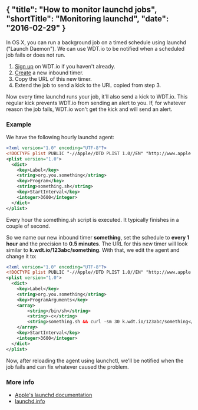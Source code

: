 {
  "title": "How to monitor launchd jobs",
  "shortTitle": "Monitoring launchd",
  "date": "2016-02-29"
}
---
In OS X, you can run a background job on a timed schedule using launchd ("Launch Daemon"). We can use WDT.io to be notified when a scheduled job fails or does not run.

1. [Sign up](https://wdt.io/signup) on WDT.io if you haven't already.
2. [Create](inbound_timer.html) a new inbound timer.
3. Copy the URL of this new timer.
4. Extend the job to send a kick to the URL copied from step 3.

Now every time launchd runs your job, it'll also send a kick to WDT.io. This regular kick prevents WDT.io from sending an alert to you. If, for whatever reason the job fails, WDT.io won't get the kick and will send an alert.


### Example

We have the following hourly launchd agent:

```xml
<?xml version="1.0" encoding="UTF-8"?>
<!DOCTYPE plist PUBLIC "-//Apple//DTD PLIST 1.0//EN" "http://www.apple.com/DTDs/PropertyList-1.0.dtd">
<plist version="1.0">
  <dict>
    <key>Label</key>
    <string>org.you.something</string>
    <key>Program</key>
    <string>something.sh</string>
    <key>StartInterval</key>
    <integer>3600</integer>
  </dict>
</plist>
```
Every hour the something.sh script is executed. It typically finishes in a couple of second.

So we name our new inbound timer **something**, set the schedule to **every 1 hour** and the precision to **0.5 minutes**. The URL for this new timer will look similar to **k.wdt.io/123abc/something**. With that, we edit the agent and change it to:

```xml
<?xml version="1.0" encoding="UTF-8"?>
<!DOCTYPE plist PUBLIC "-//Apple//DTD PLIST 1.0//EN" "http://www.apple.com/DTDs/PropertyList-1.0.dtd">
<plist version="1.0">
  <dict>
    <key>Label</key>
    <string>org.you.something</string>
    <key>ProgramArguments</key>
    <array>
        <string>/bin/sh</string>
        <string>-c</string>
        <string>something.sh && curl -sm 30 k.wdt.io/123abc/something</string>
    </array>
    <key>StartInterval</key>
    <integer>3600</integer>
  </dict>
</plist>
```
Now, after reloading the agent using launchctl, we'll be notified when the job fails and can fix whatever caused the problem.

### More info

- [Apple's launchd documentation](https://developer.apple.com/library/mac/documentation/MacOSX/Conceptual/BPSystemStartup/Chapters/CreatingLaunchdJobs.html)
- [launchd.info](http://launchd.info)

